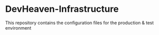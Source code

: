 # DevHeaven-Infrastructure
This repository contains the configuration files for the production &amp; test environment
